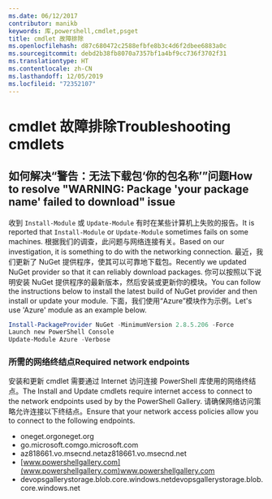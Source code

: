 ```yaml
---
ms.date: 06/12/2017
contributor: manikb
keywords: 库,powershell,cmdlet,psget
title: cmdlet 故障排除
ms.openlocfilehash: d87c680472c2588efbfe8b3c4d6f2dbee6883a0c
ms.sourcegitcommit: debd2b38fb8070a7357bf1a4bf9cc736f3702f31
ms.translationtype: HT
ms.contentlocale: zh-CN
ms.lasthandoff: 12/05/2019
ms.locfileid: "72352107"
---
```

# <a name="troubleshooting-cmdlets"></a><span data-ttu-id="511c0-103">cmdlet 故障排除</span><span class="sxs-lookup"><span data-stu-id="511c0-103">Troubleshooting cmdlets</span></span>

## <a name="how-to-resolve-warning-package-your-package-name-failed-to-download-issue"></a><span data-ttu-id="511c0-104">如何解决“警告：无法下载包‘你的包名称’”问题</span><span class="sxs-lookup"><span data-stu-id="511c0-104">How to resolve "WARNING: Package 'your package name' failed to download" issue</span></span>

<span data-ttu-id="511c0-105">收到 `Install-Module` 或 `Update-Module` 有时在某些计算机上失败的报告。</span><span class="sxs-lookup"><span data-stu-id="511c0-105">It is reported that `Install-Module` or `Update-Module` sometimes fails on some machines.</span></span> <span data-ttu-id="511c0-106">根据我们的调查，此问题与网络连接有关。</span><span class="sxs-lookup"><span data-stu-id="511c0-106">Based on our investigation, it is something to do with the networking connection.</span></span> <span data-ttu-id="511c0-107">最近，我们更新了 NuGet 提供程序，使其可以可靠地下载包。</span><span class="sxs-lookup"><span data-stu-id="511c0-107">Recently we updated NuGet provider so that it can reliably download packages.</span></span> <span data-ttu-id="511c0-108">你可以按照以下说明安装 NuGet 提供程序的最新版本，然后安装或更新你的模块。</span><span class="sxs-lookup"><span data-stu-id="511c0-108">You can follow the instructions below to install the latest build of NuGet provider and then install or update your module.</span></span> <span data-ttu-id="511c0-109">下面，我们使用“Azure”模块作为示例。</span><span class="sxs-lookup"><span data-stu-id="511c0-109">Let's use 'Azure' module as an example below.</span></span>

```powershell
Install-PackageProvider NuGet -MinimumVersion 2.8.5.206 -Force
Launch new PowerShell Console
Update-Module Azure -Verbose
```

### <a name="required-network-endpoints"></a><span data-ttu-id="511c0-110">所需的网络终结点</span><span class="sxs-lookup"><span data-stu-id="511c0-110">Required network endpoints</span></span>

<span data-ttu-id="511c0-111">安装和更新 cmdlet 需要通过 Internet 访问连接 PowerShell 库使用的网络终结点。</span><span class="sxs-lookup"><span data-stu-id="511c0-111">The Install and Update cmdlets require internet access to connect to the network endpoints used by by the PowerShell Gallery.</span></span> <span data-ttu-id="511c0-112">请确保网络访问策略允许连接以下终结点。</span><span class="sxs-lookup"><span data-stu-id="511c0-112">Ensure that your network access policies allow you to connect to the following endpoints.</span></span>

- <span data-ttu-id="511c0-113">oneget.org</span><span class="sxs-lookup"><span data-stu-id="511c0-113">oneget.org</span></span>
- <span data-ttu-id="511c0-114">go.microsoft.com</span><span class="sxs-lookup"><span data-stu-id="511c0-114">go.microsoft.com</span></span>
- <span data-ttu-id="511c0-115">az818661.vo.msecnd.net</span><span class="sxs-lookup"><span data-stu-id="511c0-115">az818661.vo.msecnd.net</span></span>
- <span data-ttu-id="511c0-116">[www.powershellgallery.com](www.powershellgallery.com)</span><span class="sxs-lookup"><span data-stu-id="511c0-116">www.powershellgallery.com</span></span>
- <span data-ttu-id="511c0-117">devopsgallerystorage.blob.core.windows.net</span><span class="sxs-lookup"><span data-stu-id="511c0-117">devopsgallerystorage.blob.core.windows.net</span></span>
